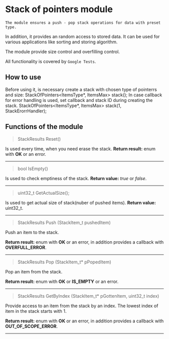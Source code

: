 # Stack of pointers module #

	The module ensures a push - pop stack operations for data with preset type.
In addition, it provides an random access to stored data. It can be used for various applications like sorting and storing algorithm.
 
The module provide size control and overfilling control.

All functionality is covered by `Google Tests`.

## How to use ##

 Before using it, is necessary create a stack with chosen type of pointerrs and size:
 	StackOfPointers<ItemsType*, ItemsMax> stack();
 In case callback for error handling is used, set callback and stack ID during creating the stack.
 	StackOfPointers<ItemsType*, ItemsMax> stack(1, StackErorrHandler);
 

## Functions of the module ##

> StackResults Reset()

Is used every time, when you need erase the stack.
**Return result:** enum with **OK** or an error.

---

> bool IsEmpty()

Is used to check emptiness of the stack. 
**Return value:** _true_ or _false_.

---

> uint32_t GetActualSize();

Is used to get actual size of stack(nuber of pushed items). 
**Return value:** uint32_t.

---

> StackResults Push (StackItem_t pushedItem)

Push an item to the stack.

**Return result:** enum with **OK** or an error, in addition provides a callback with **OVERFULL_ERROR**.

---

> StackResults Pop (StackItem_t* pPopedItem)

Pop an item from the stack.

**Return result:** enum with **OK** or **IS_EMPTY** or an error.

---

> StackResults GetByIndex (StackItem_t* pGottenItem, uint32_t index)

Provide access to an item from the stack by an index.
The lowest index of item in the stack starts with 1.

**Return result:** enum with **OK** or an error, in addition provides a callback with **OUT_OF_SCOPE_ERROR**.

---